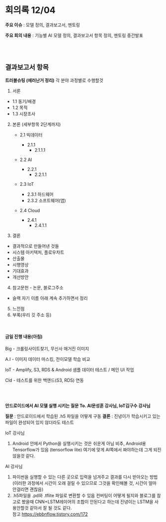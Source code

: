 # 회의록 12/04

**주요 이슈** : 모델 정의, 결과보고서, 멘토링

**주요 회의 내용** :  기능별 AI 모델 정의, 결과보고서 항목 정의, 멘토링 중간발표

<br>

<br>

## 결과보고서 항목

**트러블슈팅 (에러난거 정리)** 각 분야 과정별로 수행할것

1. 서론  
   
  - 1.1 동기/배경   
  - 1.2 목적  
- 1.3 시장조사  
  
2. 본론 (세부항목 2단계까지)  
   
    - 2.1 빅데이터  
      - 2.1.1
        - 2.1.1.1  
    - 2.2 AI  
      - 2.2.1
        - 2.2.1.1
    
    - 2.3 IoT
      - 2.3.1 하드웨어
      - 2.3.2 소프트웨어(앱)  
    
    - 2.4 Cloud
      - 2.4.1
        - 2.4.1.1

3. 결론

- 결과적으로 만들어낸 것들
- 시스템 아키텍처, 플로우차트
- 산출물
- 시행영상
- 기대효과
- 개선방안
4. 참고문헌 - 논문, 블로그주소
- 슬랙 자기 이름 아래 계속 추가하면서 정리
5. 느낀점
6. 부록(우리 깃 주소 등)

<br>

#### 금일 진행 내용(아침)

Big - 크롤링사이트찾기, 무신사 매거진 이미지

A.I  - 이미지 데이터 마스킹, 전이모델 학습 비교

IoT - Amplify, S3, RDS & Android 샘플 데이터 테스트 / 메인 UI 작업

Cld - 테스트를 위한 백앤드(S3, RDS) 연동

<br>

<br>

**안드로이드에서 AI 모델 실행 시키는 질문 To. AI문성훈 강사님, IoT김구수 강사님**

**질문** : 안드로이드에서 학습된 .h5 파일을 어떻게 구동
**결론** : 진녕이가 학습시키고 있는 파일이 완성되어 있지 않더라도 테스트

IoT 강사님
1. Android 안에서 Python을 실행시키는 것은 쉬운게 아님 비추, Android용 Tensorflow가 있음 (tensorflow lite) 여기에 맞게 AI쪽에서 짜야하는데 그게 되진 않을것 같다.

AI 강사님
1. 파이썬을 실행할 수 있는 다른 곳으로 입력을 넘겨주고 결과를 다시 받아오는 방법 (이러한 과정에서 시간이 오래 걸릴 수 있으므로 그것을 확인해볼 것, 시간이 얼마 안걸리면 괜찮음)
2. .h5파일을 .pd와 .tflite 파일로 변환할 수 있음 컨버팅이 어떻게 될지와 블로그를 참고로 봤을때 CNN+LSTM레이어의 조합이 안된다고 하는데 진녕이는 LSTM을 사용안할것 같아서 잘 될 것도 같다.  
참고 https://ebbnflow.tistory.com/172